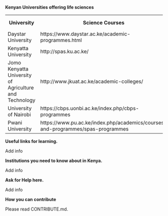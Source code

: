 **Kenyan Universities offering life sciences**

<table width=100%>
<tr>
<th>University</th>
<th>Science Courses</th>
<th>Science Club</th>
</tr>
<tr>
<td>Daystar University</td>
<td>https://www.daystar.ac.ke/academic-programmes.html</td>
<td>Active</td>
</tr>
<tr>
<td>Kenyatta University</td>
<td>http://spas.ku.ac.ke/</td>
<td>Active</td>
</tr>
<tr>
<td>Jomo Kenyatta University of Agriculture and Technology</td>
<td>http://www.jkuat.ac.ke/academic-colleges/</td>
<td>Active</td>
</tr>
<tr>
<td>University of Nairobi</td>
<td>https://cbps.uonbi.ac.ke/index.php/cbps-programmes</td>
<td>Active</td>
</tr>
<tr>
<td>Pwani University</td>
<td>https://www.pu.ac.ke/index.php/academics/courses-and-programmes/spas-programmes</td>
<td>Active</td>
</tr>
</table>


**Useful links for learning.**
<p>Add info</p>

**Institutions you need to know about in Kenya.**
<p>Add info</p>

**Ask for Help here.**
<p>Add info</p>

**How you can contribute**

Please read CONTRIBUTE.md.
